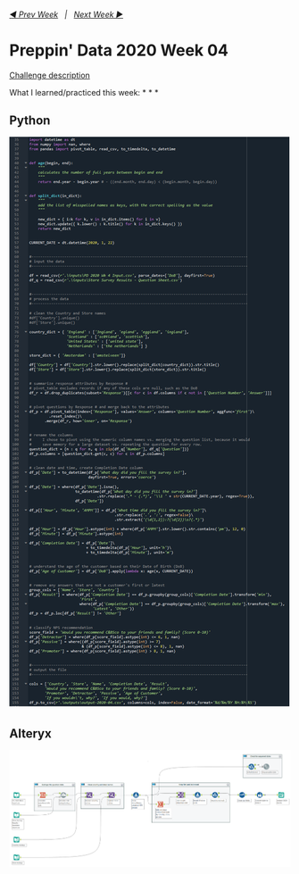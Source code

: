<h6><a href="..\preppin-data-2020-03\README.md">◀  Prev Week</a>&nbsp;&nbsp;&nbsp;|&nbsp;&nbsp;&nbsp;<a href="..\preppin-data-2020-05\README.md">Next Week  ▶</a></h6>

# Preppin' Data 2020 Week 04

[Challenge description](https://preppindata.blogspot.com/)

What I learned/practiced this week:
*
*
*

## Python
<a href="preppin-data-2020-04.py">
<img src="img-python-code-2020-04.png?raw=true" alt="Python code">
</a>

## Alteryx
<a href="preppin-data-2020-04.yxzp">
<img src="img-alteryx-2020-04.png?raw=true" alt="Alteryx workflow">
</a>
